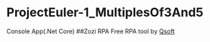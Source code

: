 # ProjectEuler-1_MultiplesOf3And5
Console App(.Net Core)
##Zozi RPA 
Free RPA tool by [Qsoft](https://www.qsoft.com.tr)
